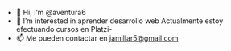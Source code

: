 - 👋 Hi, I’m @aventura6
- 👀 I’m interested in  aprender desarrollo  web
Actualmente estoy efectuando cursos en Platzi-
- 📫 Me pueden contactar en jamillar5@gmail.com

<!---
aventura6/aventura6 is a ✨ special ✨ repository because its `README.md` (this file) appears on your GitHub profile.
You can click the Preview link to take a look at your changes.
--->
